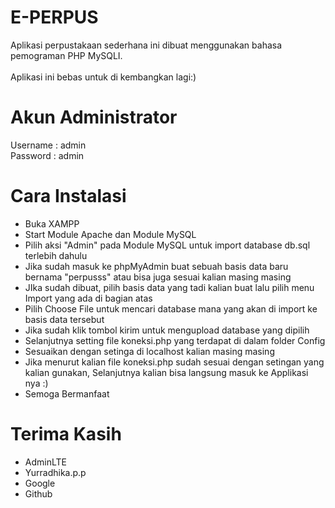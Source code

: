 # E-PERPUS
 Aplikasi perpustakaan sederhana ini dibuat menggunakan bahasa pemograman PHP MySQLI. <br> <br>
 Aplikasi ini bebas untuk di kembangkan lagi:)

# Akun Administrator
Username : admin
<br>
Password : admin

# Cara Instalasi
<ul>
     <li> Buka XAMPP </li>
     <li> Start Module Apache dan Module MySQL </li>
     <li> Pilih aksi "Admin" pada Module MySQL untuk import database db.sql terlebih dahulu </li>
     <li> Jika sudah masuk ke phpMyAdmin buat sebuah basis data baru bernama "perpusss" atau bisa juga sesuai kalian masing masing </li>
     <li> JIka sudah dibuat, pilih basis data yang tadi kalian buat lalu pilih menu Import yang ada di bagian atas </li>
     <li> Pilih Choose File untuk mencari database mana yang akan di import ke basis data tersebut </li>
     <li> Jika sudah klik tombol kirim untuk mengupload database yang dipilih </li>
     <li> Selanjutnya setting file koneksi.php yang terdapat di dalam folder Config </li>
     <li> Sesuaikan dengan setinga di localhost kalian masing masing </li>
     <li> Jika menurut kalian file koneksi.php sudah sesuai dengan setingan yang kalian gunakan, Selanjutnya kalian bisa langsung masuk ke Applikasi nya :) </li>
     <li> Semoga Bermanfaat </li>
</ul>

# Terima Kasih
<ul>
    <li> AdminLTE </li>
    <li> Yurradhika.p.p </li>
    <li> Google </li>
    <li> Github </li>
</ul>
